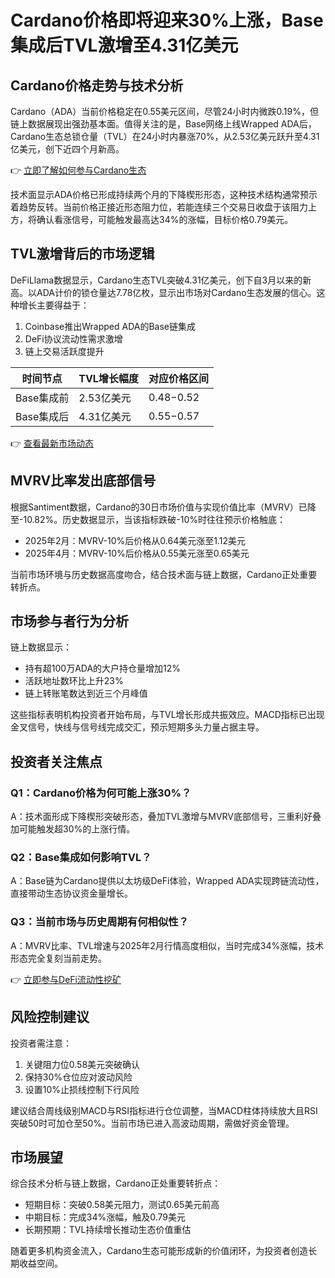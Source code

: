 # Cardano价格即将迎来30%上涨，Base集成后TVL激增至4.31亿美元

## Cardano价格走势与技术分析
Cardano（ADA）当前价格稳定在0.55美元区间，尽管24小时内微跌0.19%，但链上数据展现出强劲基本面。值得关注的是，Base网络上线Wrapped ADA后，Cardano生态总锁仓量（TVL）在24小时内暴涨70%，从2.53亿美元跃升至4.31亿美元，创下近四个月新高。

👉 [立即了解如何参与Cardano生态](https://bit.ly/okx_welcome)

技术面显示ADA价格已形成持续两个月的下降楔形形态，这种技术结构通常预示着趋势反转。当前价格正接近形态阻力位，若能连续三个交易日收盘于该阻力上方，将确认看涨信号，可能触发最高达34%的涨幅，目标价格0.79美元。

## TVL激增背后的市场逻辑
DeFiLlama数据显示，Cardano生态TVL突破4.31亿美元，创下自3月以来的新高。以ADA计价的锁仓量达7.78亿枚，显示出市场对Cardano生态发展的信心。这种增长主要得益于：
1. Coinbase推出Wrapped ADA的Base链集成
2. DeFi协议流动性需求激增
3. 链上交易活跃度提升

| 时间节点 | TVL增长幅度 | 对应价格区间 |
|---------|------------|-------------|
| Base集成前 | 2.53亿美元 | $0.48-$0.52 |
| Base集成后 | 4.31亿美元 | $0.55-$0.57 |

👉 [查看最新市场动态](https://bit.ly/okx_welcome)

## MVRV比率发出底部信号
根据Santiment数据，Cardano的30日市场价值与实现价值比率（MVRV）已降至-10.82%。历史数据显示，当该指标跌破-10%时往往预示价格触底：
- 2025年2月：MVRV-10%后价格从0.64美元涨至1.12美元
- 2025年4月：MVRV-10%后价格从0.55美元涨至0.65美元

当前市场环境与历史数据高度吻合，结合技术面与链上数据，Cardano正处重要转折点。

## 市场参与者行为分析
链上数据显示：
- 持有超100万ADA的大户持仓量增加12%
- 活跃地址数环比上升23%
- 链上转账笔数达到近三个月峰值

这些指标表明机构投资者开始布局，与TVL增长形成共振效应。MACD指标已出现金叉信号，快线与信号线完成交汇，预示短期多头力量占据主导。

## 投资者关注焦点
### Q1：Cardano价格为何可能上涨30%？
A：技术面形成下降楔形突破形态，叠加TVL激增与MVRV底部信号，三重利好叠加可能触发超30%的上涨行情。

### Q2：Base集成如何影响TVL？
A：Base链为Cardano提供以太坊级DeFi体验，Wrapped ADA实现跨链流动性，直接带动生态协议资金量增长。

### Q3：当前市场与历史周期有何相似性？
A：MVRV比率、TVL增速与2025年2月行情高度相似，当时完成34%涨幅，技术形态完全复刻当前走势。

👉 [立即参与DeFi流动性挖矿](https://bit.ly/okx_welcome)

## 风险控制建议
投资者需注意：
1. 关键阻力位0.58美元突破确认
2. 保持30%仓位应对波动风险
3. 设置10%止损线控制下行风险

建议结合周线级别MACD与RSI指标进行仓位调整，当MACD柱体持续放大且RSI突破50时可加仓至50%。当前市场已进入高波动周期，需做好资金管理。

## 市场展望
综合技术分析与链上数据，Cardano正处重要转折点：
- 短期目标：突破0.58美元阻力，测试0.65美元前高
- 中期目标：完成34%涨幅，触及0.79美元
- 长期预期：TVL持续增长推动生态价值重估

随着更多机构资金流入，Cardano生态可能形成新的价值闭环，为投资者创造长期收益空间。